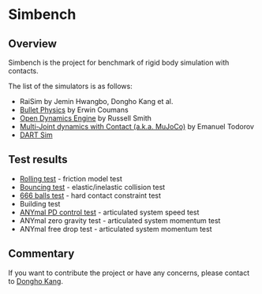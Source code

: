 # Simbench 

## Overview 

Simbench is the project for benchmark of rigid body simulation with contacts.

The list of the simulators is as follows:

- RaiSim by Jemin Hwangbo, Dongho Kang et al.
- [Bullet Physics](http://bulletphysics.org/)  by Erwin Coumans
- [Open Dynamics Engine](http://www.ode.org/) by Russell Smith
- [Multi-Joint dynamics with Contact (a.k.a. MuJoCo)](http://mujoco.org/) by Emanuel Todorov
- [DART Sim](https://dartsim.github.io/)

## Test results

- [Rolling test](rolling/rolling.html) - friction model test
- [Bouncing test](bouncing/bouncing.html) - elastic/inelastic collision test
- [666 balls test](666/666.html) - hard contact constraint test
- Building test
- [ANYmal PD control test](anymal/anymal.html) - articulated system speed test
- ANYmal zero gravity test - articulated system momentum test 
- ANYmal free drop test - articulated system momentum test

## Commentary 

If you want to contribute the project or have any concerns, please contact to [Dongho Kang](mailto:kangd@ethz.ch).
